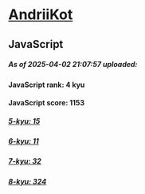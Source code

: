 # [AndriiKot](https://www.codewars.com/users/AndriiKot) 

## JavaScript

##### As of 2025-04-02 21:07:57 uploaded:

#### JavaScript rank: 4 kyu

#### JavaScript score: 1153

##### [5-kyu: 15](https://github.com/AndriiKot/JavaScript__CodeWars/tree/main/kyu-5)

##### [6-kyu: 11](https://github.com/AndriiKot/JavaScript__CodeWars/tree/main/kyu-6)

##### [7-kyu: 32](https://github.com/AndriiKot/JavaScript__CodeWars/tree/main/kyu-7)

##### [8-kyu: 324](https://github.com/AndriiKot/JavaScript__CodeWars/tree/main/kyu-8)

